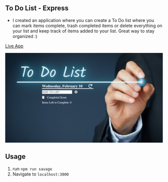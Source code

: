## To Do List - Express

- I created an application where you can create a To Do list where you can mark items complete, trash completed items or delete everything on your list and keep track of items added to your list. Great way to stay organized :)

[Live App](https://express-previous-todo.herokuapp.com/)

![application screenshot](public/screenshot3.png)

## Usage

1. run `npm run savage`
2. Navigate to `localhost:3000`
